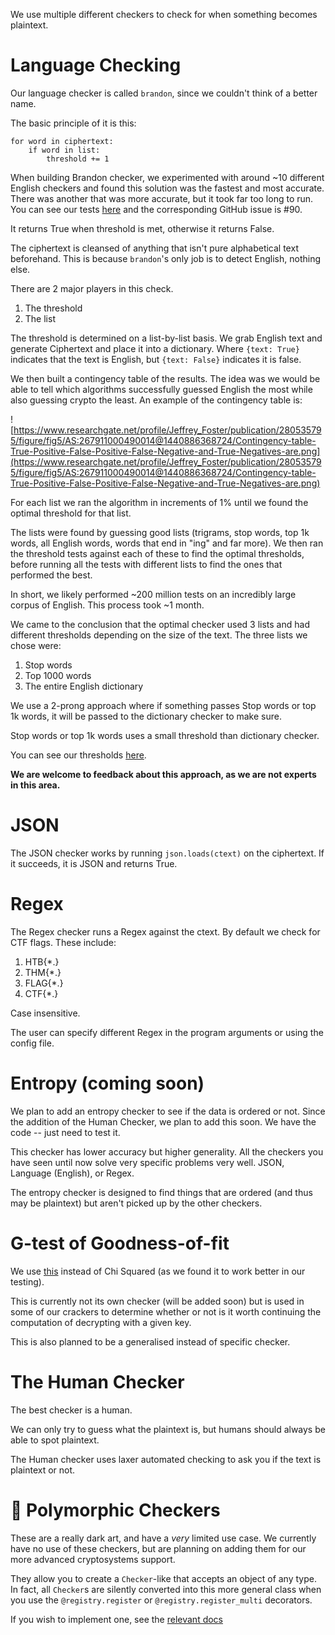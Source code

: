 We use multiple different checkers to check for when something becomes plaintext.

# Language Checking
Our language checker is called `brandon`, since we couldn't think of a better name.

The basic principle of it is this:

```
for word in ciphertext:
    if word in list:
        threshold += 1
```

When building Brandon checker, we experimented with around ~10 different English checkers and found this solution was the fastest and most accurate. There was another that was more accurate, but it took far too long to run. You can see our tests [here](https://github.com/Ciphey/CipheyDocs/blob/master/docs/lc2.rst) and the corresponding GitHub issue is #90.

It returns True when threshold is met, otherwise it returns False.

The ciphertext is cleansed of anything that isn't pure alphabetical text beforehand. This is because `brandon`'s only job is to detect English, nothing else.

There are 2 major players in this check.
1. The threshold
2. The list

The threshold is determined on a list-by-list basis. We grab English text and generate Ciphertext and place it into a dictionary. Where `{text: True}` indicates that the text is English, but `{text: False}` indicates it is false.

We then built a contingency table of the results. The idea was we would be able to tell which algorithms successfully guessed English the most while also guessing crypto the least. An example of the contingency table is:

![https://www.researchgate.net/profile/Jeffrey_Foster/publication/280535795/figure/fig5/AS:267911000490014@1440886368724/Contingency-table-True-Positive-False-Positive-False-Negative-and-True-Negatives-are.png](https://www.researchgate.net/profile/Jeffrey_Foster/publication/280535795/figure/fig5/AS:267911000490014@1440886368724/Contingency-table-True-Positive-False-Positive-False-Negative-and-True-Negatives-are.png)

For each list we ran the algorithm in increments of 1% until we found the optimal threshold for that list.

The lists were found by guessing good lists (trigrams, stop words, top 1k words, all English words, words that end in "ing" and far more). We then ran the threshold tests against each of these to find the optimal thresholds, before running all the tests with different lists to find the ones that performed the best.

In short, we likely performed ~200 million tests on an incredibly large corpus of English. This process took ~1 month.

We came to the conclusion that the optimal checker used 3 lists and had different thresholds depending on the size of the text.
The three lists we chose were:
1. Stop words
2. Top 1000 words
3. The entire English dictionary

We use a 2-prong approach where if something passes Stop words or top 1k words, it will be passed to the dictionary checker to make sure.

Stop words or top 1k words uses a small threshold than dictionary checker.

You can see our thresholds [here](https://github.com/Ciphey/CipheyDists/blob/master/cipheydists/brandon/english.json).

**We are welcome to feedback about this approach, as we are not experts in this area.**

# JSON
The JSON checker works by running `json.loads(ctext)` on the ciphertext. If it succeeds, it is JSON and returns True.
# Regex
The Regex checker runs a Regex against the ctext. By default we check for CTF flags. These include:
1. HTB{*.}
2. THM{*.}
3. FLAG{*.}
4. CTF{*.}

Case insensitive.

The user can specify different Regex in the program arguments or using the config file.
# Entropy (coming soon)
We plan to add an entropy checker to see if the data is ordered or not. Since the addition of the Human Checker, we plan to add this soon. We have the code -- just need to test it.

This checker has lower accuracy but higher generality. All the checkers you have seen until now solve very specific problems very well. JSON, Language (English), or Regex.

The entropy checker is designed to find things that are ordered (and thus may be plaintext) but aren't picked up by the other checkers.

# G-test of Goodness-of-fit
We use [this](https://en.wikipedia.org/wiki/G-test) instead of Chi Squared (as we found it to work better in our testing).

This is currently not its own checker (will be added soon) but is used in some of our crackers to determine whether or not is it worth continuing the computation of decrypting with a given key.

This is also planned to be a generalised instead of specific checker.

# The Human Checker
The best checker is a human.

We can only try to guess what the plaintext is, but humans should always be able to spot plaintext.

The Human checker uses laxer automated checking to ask you if the text is plaintext or not.

# 🧙 Polymorphic Checkers
These are a really dark art, and have a *very* limited use case. We currently have no use of these checkers, but are planning on adding them for our more advanced cryptosystems support.

They allow you to create a `Checker`-like that accepts an object of any type. In fact, all `Checker`s are silently converted into this more general class when you use the `@registry.register` or `@registry.register_multi` decorators.

If you wish to implement one, see the [relevant docs](https://github.com/Ciphey/Ciphey/wiki/Extending-Ciphey)